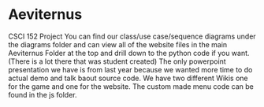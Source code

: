 # Aeviternus
CSCI 152 Project 
You can find our class/use case/sequence diagrams under the diagrams folder and can view all of the website files in the main Aeviternus Folder at the top and drill down to the python code if you want. (There is a lot there that was student created)
The only powerpoint presentation we have is from last year because we wanted more time to do actual demo and talk baout source code.
We have two different Wikis one for the game and one for the website.
The custom made menu code can be found in the js folder.

